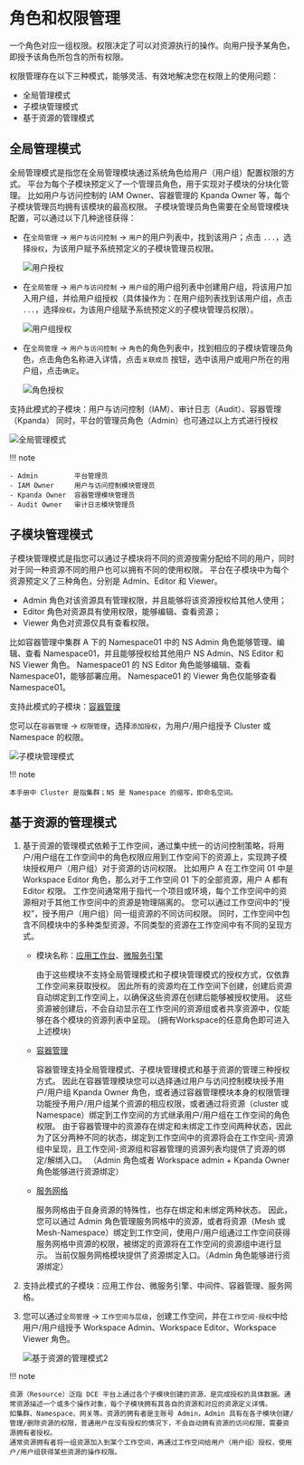 # 角色和权限管理

一个角色对应一组权限。权限决定了可以对资源执行的操作。向用户授予某角色，即授予该角色所包含的所有权限。

权限管理存在以下三种模式，能够灵活、有效地解决您在权限上的使用问题：

- 全局管理模式
- 子模块管理模式
- 基于资源的管理模式

## 全局管理模式

全局管理模式是指您在全局管理模块通过系统角色给用户（用户组）配置权限的方式。
平台为每个子模块预定义了一个管理员角色，用于实现对子模块的分块化管理。
比如用户与访问控制的 IAM Owner、容器管理的 Kpanda Owner 等，每个子模块管理员均拥有该模块的最高权限。
子模块管理员角色需要在全局管理模块配置，可以通过以下几种途径获得：

- 在`全局管理` -> `用户与访问控制` -> `用户`的用户列表中，找到该用户；点击 `...`，选择`授权`，为该用户赋予系统预定义的子模块管理员权限。

    ![用户授权](https://docs.daocloud.io/daocloud-docs-images/docs/ghippo/images/role01.png)

- 在`全局管理` -> `用户与访问控制` -> `用户组`的用户组列表中创建用户组，将该用户加入用户组，并给用户组授权（具体操作为：在用户组列表找到该用户组，点击 `...`，选择`授权`，为该用户组赋予系统预定义的子模块管理员权限）。

    ![用户组授权](https://docs.daocloud.io/daocloud-docs-images/docs/ghippo/images/role02.png)

- 在`全局管理` -> `用户与访问控制` -> `角色`的角色列表中，找到相应的子模块管理员角色，点击角色名称进入详情，点击`关联成员` 按钮，选中该用户或用户所在的用户组，点击`确定`。

    ![角色授权](https://docs.daocloud.io/daocloud-docs-images/docs/ghippo/images/role03.png)

支持此模式的子模块：用户与访问控制（IAM）、审计日志（Audit）、容器管理（Kpanda）
同时，平台的管理员角色（Admin）也可通过以上方式进行授权

![全局管理模式](https://docs.daocloud.io/daocloud-docs-images/docs/ghippo/images/permission1.png)

!!! note

    - Admin         平台管理员
    - IAM Owner     用户与访问控制模块管理员
    - Kpanda Owner  容器管理模块管理员
    - Audit Owner   审计日志模块管理员

## 子模块管理模式

子模块管理模式是指您可以通过子模块将不同的资源按需分配给不同的用户，同时对于同一种资源不同的用户也可以拥有不同的使用权限。
平台在子模块中为每个资源预定义了三种角色，分别是 Admin、Editor 和 Viewer。

- Admin 角色对该资源具有管理权限，并且能够将该资源授权给其他人使用；
- Editor 角色对资源具有使用权限，能够编辑、查看资源；
- Viewer 角色对资源仅具有查看权限。

比如容器管理中集群 A 下的 Namespace01 中的 NS Admin 角色能够管理、编辑、查看 Namespace01，并且能够授权给其他用户 NS Admin、NS Editor 和 NS Viewer 角色。
Namespace01 的 NS Editor 角色能够编辑、查看 Namespace01，能够部署应用。
Namespace01 的 Viewer 角色仅能够查看 Namespace01。

支持此模式的子模块：[容器管理](../../../kpanda/intro/what.md)

您可以在`容器管理` -> `权限管理`，选择`添加授权`，为用户/用户组授予 Cluster 或 Namespace 的权限。

![子模块管理模式](https://docs.daocloud.io/daocloud-docs-images/docs/ghippo/images/permission2.png)

!!! note

    本手册中 Cluster 是指集群；NS 是 Namespace 的缩写，即命名空间。

## 基于资源的管理模式

1. 基于资源的管理模式依赖于工作空间，通过集中统一的访问控制策略，将用户/用户组在工作空间中的角色权限应用到工作空间下的资源上，实现跨子模块授权用户（用户组）对于资源的访问权限。
   比如用户 A 在工作空间 01 中是 Workspace Editor 角色，那么对于工作空间 01 下的全部资源，用户 A 都有 Editor 权限。
   工作空间通常用于指代一个项目或环境，每个工作空间中的资源相对于其他工作空间中的资源是物理隔离的。
   您可以通过工作空间中的“授权”，授予用户（用户组）同一组资源的不同访问权限。
   同时，工作空间中包含不同模块中的多种类型资源，不同类型的资源在工作空间中有不同的呈现方式。

    - 模块名称：[应用工作台](../../../amamba/intro/what.md)、[微服务引擎](../../../skoala/intro/what.md)

        由于这些模块不支持全局管理模式和子模块管理模式的授权方式，仅依靠工作空间来获取授权。
        因此所有的资源均在工作空间下创建，创建后资源自动绑定到工作空间上，以确保这些资源在创建后能够被授权使用。
        这些资源被创建后，不会自动显示在工作空间的资源组或者共享资源中，仅能够在各个模块的资源列表中呈现。
        (拥有Workspace的任意角色即可进入上述模块)

    - [容器管理](../../../kpanda/intro/what.md)

        容器管理支持全局管理模式、子模块管理模式和基于资源的管理三种授权方式。
        因此在容器管理模块您可以选择通过用户与访问控制模块授予用户/用户组 Kpanda Owner 角色，或者通过容器管理模块本身的权限管理功能授予用户/用户组某个资源的相应权限，或者通过将资源（cluster 或 Namespace）绑定到工作空间的方式继承用户/用户组在工作空间的角色权限。
        由于容器管理中的资源存在绑定和未绑定工作空间两种状态，因此为了区分两种不同的状态，绑定到工作空间中的资源将会在工作空间-资源组中呈现，且工作空间-资源组和容器管理的资源列表均提供了资源的绑定/解绑入口。
        （Admin 角色或者 Workspace admin + Kpanda Owner 角色能够进行资源绑定）

    - [服务网格](../../../mspider/intro/what.md)

        服务网格由于自身资源的特殊性，也存在绑定和未绑定两种状态。
        因此，您可以通过 Admin 角色管理服务网格中的资源，或者将资源（Mesh 或 Mesh-Namespace）绑定到工作空间，使用户/用户组通过工作空间获得服务网格中资源的权限，被绑定的资源将在工作空间的资源组中进行显示。
        当前仅服务网格模块提供了资源绑定入口。（Admin 角色能够进行资源绑定）

2. 支持此模式的子模块：应用工作台、微服务引擎、中间件、容器管理、服务网格。

3. 您可以通过`全局管理` -> `工作空间与层级`，创建工作空间，并在`工作空间-授权`中给用户/用户组授予 Workspace Admin、Workspace Editor、Workspace Viewer 角色。

    ![基于资源的管理模式2](https://docs.daocloud.io/daocloud-docs-images/docs/ghippo/images/permission4.png)

!!! note

    资源（Resource）泛指 DCE 平台上通过各个子模块创建的资源，是完成授权的具体数据。通常资源描述一个或多个操作对象，每个子模块拥有其各自的资源和对应的资源定义详情。
    如集群、Namespace、网关等。资源的拥有者是主账号 Admin，Admin 具有在各子模块创建/管理/删除资源的权限，普通用户在没有授权的情况下，不会自动拥有资源的访问权限，需要资源拥有者授权。
    通常资源拥有者将一组资源加入到某个工作空间，再通过工作空间给用户（用户组）授权，使用户/用户组获得某些资源的操作权限。
